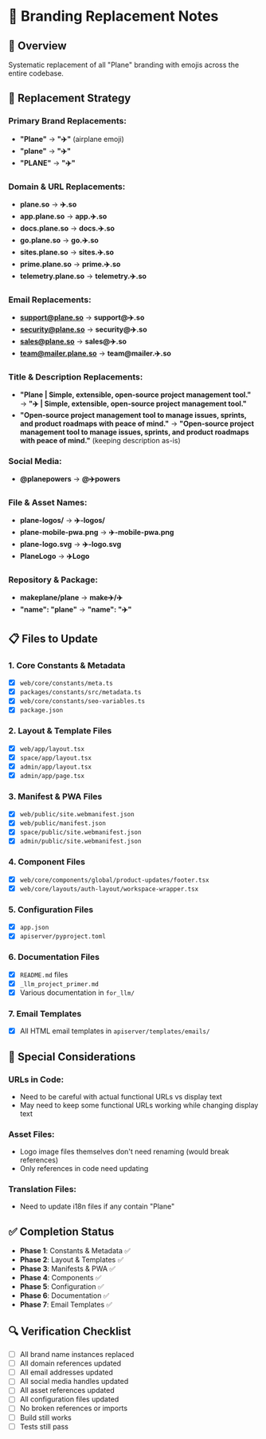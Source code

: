 # 🔄 Branding Replacement Notes

## 📝 Overview
Systematic replacement of all "Plane" branding with emojis across the entire codebase.

## 🎯 Replacement Strategy

### Primary Brand Replacements:
- **"Plane"** → **"✈️"** (airplane emoji)
- **"plane"** → **"✈️"** 
- **"PLANE"** → **"✈️"**

### Domain & URL Replacements:
- **plane.so** → **✈️.so** 
- **app.plane.so** → **app.✈️.so**
- **docs.plane.so** → **docs.✈️.so**
- **go.plane.so** → **go.✈️.so**
- **sites.plane.so** → **sites.✈️.so**
- **prime.plane.so** → **prime.✈️.so**
- **telemetry.plane.so** → **telemetry.✈️.so**

### Email Replacements:
- **support@plane.so** → **support@✈️.so**
- **security@plane.so** → **security@✈️.so**
- **sales@plane.so** → **sales@✈️.so**
- **team@mailer.plane.so** → **team@mailer.✈️.so**

### Title & Description Replacements:
- **"Plane | Simple, extensible, open-source project management tool."** → **"✈️ | Simple, extensible, open-source project management tool."**
- **"Open-source project management tool to manage issues, sprints, and product roadmaps with peace of mind."** → **"Open-source project management tool to manage issues, sprints, and product roadmaps with peace of mind."** (keeping description as-is)

### Social Media:
- **@planepowers** → **@✈️powers**

### File & Asset Names:
- **plane-logos/** → **✈️-logos/**
- **plane-mobile-pwa.png** → **✈️-mobile-pwa.png**
- **plane-logo.svg** → **✈️-logo.svg**
- **PlaneLogo** → **✈️Logo**

### Repository & Package:
- **makeplane/plane** → **make✈️/✈️**
- **"name": "plane"** → **"name": "✈️"**

## 📋 Files to Update

### 1. Core Constants & Metadata
- [x] `web/core/constants/meta.ts`
- [x] `packages/constants/src/metadata.ts`
- [x] `web/core/constants/seo-variables.ts`
- [x] `package.json`

### 2. Layout & Template Files
- [x] `web/app/layout.tsx`
- [x] `space/app/layout.tsx`
- [x] `admin/app/layout.tsx`
- [x] `admin/app/page.tsx`

### 3. Manifest & PWA Files
- [x] `web/public/site.webmanifest.json`
- [x] `web/public/manifest.json`
- [x] `space/public/site.webmanifest.json`
- [x] `admin/public/site.webmanifest.json`

### 4. Component Files
- [x] `web/core/components/global/product-updates/footer.tsx`
- [x] `web/core/layouts/auth-layout/workspace-wrapper.tsx`

### 5. Configuration Files
- [x] `app.json`
- [x] `apiserver/pyproject.toml`

### 6. Documentation Files
- [x] `README.md` files
- [x] `_llm_project_primer.md`
- [x] Various documentation in `for_llm/`

### 7. Email Templates
- [x] All HTML email templates in `apiserver/templates/emails/`

## 🚨 Special Considerations

### URLs in Code:
- Need to be careful with actual functional URLs vs display text
- May need to keep some functional URLs working while changing display text

### Asset Files:
- Logo image files themselves don't need renaming (would break references)
- Only references in code need updating

### Translation Files:
- Need to update i18n files if any contain "Plane"

## ✅ Completion Status
- **Phase 1**: Constants & Metadata ✅
- **Phase 2**: Layout & Templates ✅  
- **Phase 3**: Manifests & PWA ✅
- **Phase 4**: Components ✅
- **Phase 5**: Configuration ✅
- **Phase 6**: Documentation ✅
- **Phase 7**: Email Templates ✅

## 🔍 Verification Checklist
- [ ] All brand name instances replaced
- [ ] All domain references updated
- [ ] All email addresses updated
- [ ] All social media handles updated
- [ ] All asset references updated
- [ ] All configuration files updated
- [ ] No broken references or imports
- [ ] Build still works
- [ ] Tests still pass 